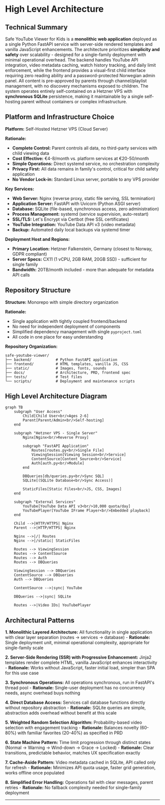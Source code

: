 # High Level Architecture

## Technical Summary

Safe YouTube Viewer for Kids is a **monolithic web application** deployed as a single Python FastAPI service with server-side rendered templates and vanilla JavaScript enhancements. The architecture prioritizes **simplicity and safety** over scalability - designed for a single-family deployment with minimal operational overhead. The backend handles YouTube API integration, video metadata caching, watch history tracking, and daily limit enforcement, while the frontend provides a visual-first child interface requiring zero reading ability and a password-protected Norwegian admin panel. All content is pre-approved by parents through channel/playlist management, with no discovery mechanisms exposed to children. The system operates entirely self-contained on a Hetzner VPS with **synchronous SQLite** persistence, making it maintainable by a single self-hosting parent without containers or complex infrastructure.

## Platform and Infrastructure Choice

**Platform:** Self-Hosted Hetzner VPS (Cloud Server)

**Rationale:** 
- **Complete Control:** Parent controls all data, no third-party services with child viewing data
- **Cost Effective:** €4-8/month vs. platform services at €20-50/month
- **Simple Operations:** Direct systemd service, no orchestration complexity
- **Privacy First:** All data remains in family's control, critical for child safety application
- **No Vendor Lock-in:** Standard Linux server, portable to any VPS provider

**Key Services:**
- **Web Server:** Nginx (reverse proxy, static file serving, SSL termination)
- **Application Server:** FastAPI with Uvicorn (Python ASGI server)
- **Database:** SQLite (file-based, synchronous access, zero administration)
- **Process Management:** systemd (service supervision, auto-restart)
- **SSL/TLS:** Let's Encrypt via Certbot (free SSL certificates)
- **YouTube Integration:** YouTube Data API v3 (video metadata)
- **Backup:** Automated daily local backups via systemd timer

**Deployment Host and Regions:**
- **Primary Location:** Hetzner Falkenstein, Germany (closest to Norway, GDPR compliant)
- **Server Specs:** CX11 (1 vCPU, 2GB RAM, 20GB SSD) - sufficient for single family
- **Bandwidth:** 20TB/month included - more than adequate for metadata API calls

## Repository Structure

**Structure:** Monorepo with simple directory organization

**Rationale:**
- Single application with tightly coupled frontend/backend
- No need for independent deployment of components
- Simplified dependency management with single `pyproject.toml`
- All code in one place for easy understanding

**Repository Organization:**
```
safe-youtube-viewer/
├── backend/           # Python FastAPI application
├── frontend/          # HTML templates, vanilla JS, CSS
├── static/            # Images, fonts, sounds
├── docs/              # Architecture, PRD, frontend spec
├── tests/             # Test files
└── scripts/           # Deployment and maintenance scripts
```

## High Level Architecture Diagram

```mermaid
graph TB
    subgraph "User Access"
        Child[Child User<br/>Ages 2-6]
        Parent[Parent/Admin<br/>Self-hosting]
    end
    
    subgraph "Hetzner VPS - Single Server"
        Nginx[Nginx<br/>Reverse Proxy]
        
        subgraph "FastAPI Application"
            Routes[routes.py<br/>Single File]
            ViewingSession[Viewing Session<br/>Service]
            ContentSource[Content Source<br/>Service]
            Auth[auth.py<br/>Module]
        end
        
        DBQueries[db/queries.py<br/>Sync SQL]
        SQLite[(SQLite Database<br/>Sync Access)]
        
        StaticFiles[Static Files<br/>JS, CSS, Images]
    end
    
    subgraph "External Services"
        YouTube[YouTube Data API v3<br/>10,000 quota/day]
        YouTubePlayer[YouTube IFrame Player<br/>Embedded playback]
    end
    
    Child -->|HTTP/HTTPS| Nginx
    Parent -->|HTTP/HTTPS| Nginx
    
    Nginx -->|/| Routes
    Nginx -->|/static| StaticFiles
    
    Routes --> ViewingSession
    Routes --> ContentSource
    Routes --> Auth
    Routes --> DBQueries
    
    ViewingSession --> DBQueries
    ContentSource --> DBQueries
    Auth --> DBQueries
    
    ContentSource -->|sync| YouTube
    
    DBQueries -->|sync| SQLite
    
    Routes -->|Video IDs| YouTubePlayer
```

## Architectural Patterns

**1. Monolithic Layered Architecture:** All functionality in single application with clear layer separation (routes → services → database) - **Rationale:** Single deployment unit, minimal operational complexity, appropriate for single-family scale

**2. Server-Side Rendering (SSR) with Progressive Enhancement:** Jinja2 templates render complete HTML, vanilla JavaScript enhances interactivity - **Rationale:** Works without JavaScript, faster initial load, simpler than SPA for this use case

**3. Synchronous Operations:** All operations synchronous, run in FastAPI's thread pool - **Rationale:** Single-user deployment has no concurrency needs, async overhead buys nothing

**4. Direct Database Access:** Services call database functions directly without repository abstraction - **Rationale:** SQLite queries are simple, abstraction adds overhead without benefit at this scale

**5. Weighted Random Selection Algorithm:** Probability-based video selection with engagement tracking - **Rationale:** Balances novelty (60-80%) with familiar favorites (20-40%) as specified in PRD

**6. State Machine Pattern:** Time limit progression through distinct states (Normal → Warning → Wind-down → Grace → Locked) - **Rationale:** Clear transitions, predictable behavior, matches UX specification exactly

**7. Cache-Aside Pattern:** Video metadata cached in SQLite, API called only for refresh - **Rationale:** Minimizes API quota usage, faster grid generation, works offline once populated

**8. Simplified Error Handling:** Operations fail with clear messages, parent retries - **Rationale:** No fallback complexity needed for single-family deployment

---

